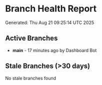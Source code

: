 # Branch Health Report
Generated: Thu Aug 21 09:25:14 UTC 2025

## Active Branches
- **main** - 17 minutes ago by Dashboard Bot

## Stale Branches (>30 days)
No stale branches found
